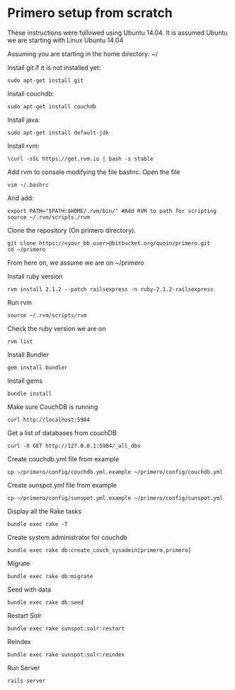 # Primero setup from scratch

These instructions were followed using Ubuntu 14.04. It is assumed Ubuntu we are starting with Linux Ubuntu 14.04

Assuming you are starting in the home directory: ~/


Install git if it is not installed yet:
```
sudo apt-get install git
```


Install couchdb:
```
sudo apt-get install couchdb
```


Install java:
```
sudo apt-get install default-jdk
```

Install rvm:
```
\curl -sSL https://get.rvm.io | bash -s stable
```

Add rvm to console modifying the file bashrc. Open the file
```
vim ~/.bashrc
```
And add:

```
export PATH="$PATH:$HOME/.rvm/bin/" #Add RVM to path for scripting
source ~/.rvm/scripts./rvm
```

Clone the repository (On primero directory).
```
git clone https://<your_bb_user>@bitbucket.org/quoin/primero.git
cd ~/primero
```

From here on, we assume we are on ~/primero

Install ruby version
```
rvm install 2.1.2 --patch railsexpress -n ruby-2.1.2-railsexpress
```


Run rvm
```
source ~/.rvm/scripts/rvm
```


Check the ruby version we are on
```
rvm list
```


Install Bundler
```
gem install bundler
```


Install gems
```
bundle install
```


Make sure CouchDB is running
```
curl http://localhost:5984
```


Get a list of databases from couchDB
```
curl -X GET http://127.0.0.1:5984/_all_dbs
```


Create couchdb.yml file from example
```
cp ~/primero/config/couchdb.yml.example ~/primero/config/couchdb.yml
```


Create sunspot.yml file from example
```
cp ~/primero/config/sunspot.yml.example ~/primero/config/sunspot.yml
```

Display all the Rake tasks
```
bundle exec rake -T
```


Create system administrator for couchdb
```
bundle exec rake db:create_couch_sysadmin[primero,primero]
```

Migrate
```
bundle exec rake db:migrate
```


Seed with data
```
bundle exec rake db:seed
```


Restart Solr
```
bundle exec rake sunspot:solr:restart
```


Reindex
```
bundle exec rake sunspot:solr:reindex
```


Run Server
```
rails server
```

